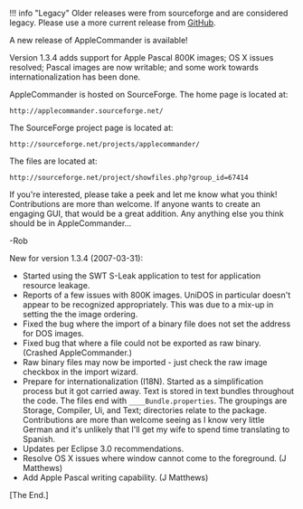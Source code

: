 !!! info "Legacy"
    Older releases were from sourceforge and are considered legacy. Please use a more current release from [GitHub](https://github.com/AppleCommander/AppleCommander).

A new release of AppleCommander is available!

Version 1.3.4 adds support for Apple Pascal 800K images; OS X issues resolved; Pascal images are now writable; and some work towards internationalization has been done.

AppleCommander is hosted on SourceForge. The home page is located at:

    http://applecommander.sourceforge.net/

The SourceForge project page is located at:

    http://sourceforge.net/projects/applecommander/

The files are located at:

    http://sourceforge.net/project/showfiles.php?group_id=67414

If you're interested, please take a peek and let me know what you think! Contributions are more than welcome. If anyone wants to create an engaging GUI, that would be a great addition. Any anything else you think should be in AppleCommander...

-Rob

New for version 1.3.4 (2007-03-31):

* Started using the SWT S-Leak application to test for application resource leakage.
* Reports of a few issues with 800K images. UniDOS in particular doesn't appear to be recognized appropriately. This was due to a mix-up in setting the the image ordering.
* Fixed the bug where the import of a binary file does not set the address for DOS images.
* Fixed bug that where a file could not be exported as raw binary. (Crashed AppleCommander.)
* Raw binary files may now be imported - just check the raw image checkbox in the import wizard.
* Prepare for internationalization (I18N). Started as a simplification process but it got carried away. Text is stored in text bundles throughout the code. The files end with `____Bundle.properties`. The groupings are Storage, Compiler, Ui, and Text; directories relate to the package. Contributions are more than welcome seeing as I know very little German and it's unlikely that I'll get my wife to spend time translating to Spanish.
* Updates per Eclipse 3.0 recommendations.
* Resolve OS X issues where window cannot come to the foreground. (J Matthews)
* Add Apple Pascal writing capability. (J Matthews)

[The End.]
